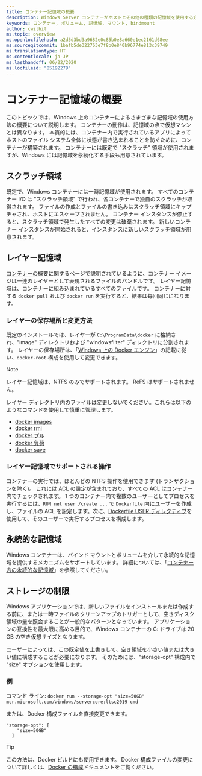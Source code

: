 ```yaml
---
title: コンテナー記憶域の概要
description: Windows Server コンテナーがホストとその他の種類の記憶域を使用する方法
keywords: コンテナー, ボリューム, 記憶域, マウント, bindmount
author: cwilhit
ms.topic: overview
ms.openlocfilehash: a2d5d3bd3a9682e0c85b0e8a660e1ec2161d68ee
ms.sourcegitcommit: 1bafb5de322763e7f8b0e840b96774e813c39749
ms.translationtype: HT
ms.contentlocale: ja-JP
ms.lasthandoff: 06/22/2020
ms.locfileid: "85192279"
---
```

# <a name="container-storage-overview"></a>コンテナー記憶域の概要

<!-- Great diagram would be great! -->

このトピックでは、Windows 上のコンテナーによるさまざまな記憶域の使用方法の概要について説明します。 コンテナーの動作は、記憶域の点で仮想マシンとは異なります。 本質的には、コンテナー内で実行されているアプリによってホストのファイル システム全体に状態が書き込まれることを防ぐために、コンテナーが構築されます。 コンテナーには既定で "スクラッチ" 領域が使用されますが、Windows には記憶域を永続化する手段も用意されています。

## <a name="scratch-space"></a>スクラッチ領域

既定で、Windows コンテナーには一時記憶域が使用されます。 すべてのコンテナー I/O は "スクラッチ領域" で行われ、各コンテナーで独自のスクラッチが取得されます。 ファイルの作成とファイルの書き込みはスクラッチ領域にキャプチャされ、ホストにエスケープされません。 コンテナー インスタンスが停止すると、スクラッチ領域で発生したすべての変更は破棄されます。 新しいコンテナー インスタンスが開始されると、インスタンスに新しいスクラッチ領域が用意されます。

## <a name="layer-storage"></a>レイヤー記憶域

[コンテナーの概要](../about/index.md)に関するページで説明されているように、コンテナー イメージは一連のレイヤーとして表現されるファイルのバンドルです。 レイヤー記憶域は、コンテナーに組み込まれているすべてのファイルです。 コンテナーに対する `docker pull` および `docker run` を実行すると、結果は毎回同じになります。

### <a name="where-layers-are-stored-and-how-to-change-it"></a>レイヤーの保存場所と変更方法

既定のインストールでは、レイヤーが `C:\ProgramData\docker` に格納され、"image" ディレクトリおよび "windowsfilter" ディレクトリに分割されます。 レイヤーの保存場所は、「[Windows 上の Docker エンジン](../manage-docker/configure-docker-daemon.md)」の記載に従い、`docker-root` 構成を使用して変更できます。

> [!NOTE]
> レイヤー記憶域は、NTFS のみでサポートされます。 ReFS はサポートされません。

レイヤー ディレクトリ内のファイルは変更しないでください。これらは以下のようなコマンドを使用して慎重に管理します。

- [docker images](https://docs.docker.com/engine/reference/commandline/images/)
- [docker rmi](https://docs.docker.com/engine/reference/commandline/rmi/)
- [docker プル](https://docs.docker.com/engine/reference/commandline/pull/)
- [docker 負荷](https://docs.docker.com/engine/reference/commandline/load/)
- [docker save](https://docs.docker.com/engine/reference/commandline/save/)

### <a name="supported-operations-in-layer-storage"></a>レイヤー記憶域でサポートされる操作

コンテナーの実行では、ほとんどの NTFS 操作を使用できます (トランザクションを除く)。 これには ACL の設定が含まれており、すべての ACL はコンテナー内でチェックされます。 1 つのコンテナー内で複数のユーザーとしてプロセスを実行するには、`RUN net user /create ...` で `Dockerfile` 内にユーザーを作成し、ファイルの ACL を設定します。次に、[Dockerfile USER ディレクティブ](https://docs.docker.com/engine/reference/builder/#user)を使用して、そのユーザーで実行するプロセスを構成します。

## <a name="persistent-storage"></a>永続的な記憶域

Windows コンテナーは、バインド マウントとボリュームを介して永続的な記憶域を提供するメカニズムをサポートしています。 詳細については、「[コンテナー内の永続的な記憶域](./persistent-storage.md)」を参照してください。

## <a name="storage-limits"></a>ストレージの制限

Windows アプリケーションでは、新しいファイルをインストールまたは作成する前に、または一時ファイルのクリーンアップのトリガーとして、空きディスク領域の量を照会することが一般的なパターンとなっています。  アプリケーションの互換性を最大限に高める目的で、Windows コンテナーの C: ドライブは 20 GB の空き仮想サイズとなります。

ユーザーによっては、この既定値を上書きして、空き領域を小さい値または大きい値に構成することが必要になります。 そのためには、"storage-opt" 構成内で "size" オプションを使用します。

### <a name="examples"></a>例

コマンド ライン: `docker run --storage-opt "size=50GB" mcr.microsoft.com/windows/servercore:ltsc2019 cmd`

または、Docker 構成ファイルを直接変更できます。

```Docker Configuration File
"storage-opt": [
    "size=50GB"
  ]
```

> [!TIP]
> この方法は、Docker ビルドにも使用できます。 Docker 構成ファイルの変更について詳しくは、[Docker の構成](https://docs.microsoft.com/virtualization/windowscontainers/manage-docker/configure-docker-daemon#configure-docker-with-configuration-file)ドキュメントをご覧ください。
